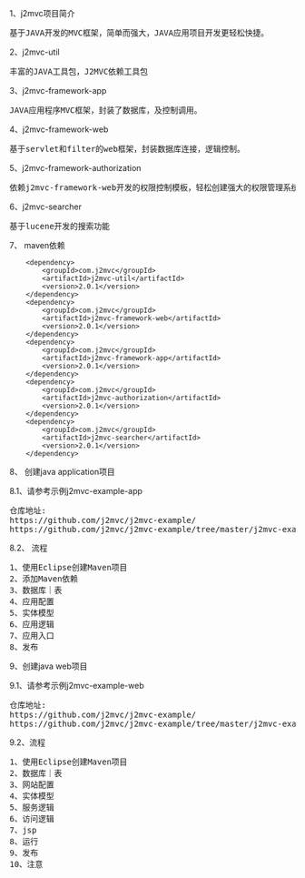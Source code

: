 1、j2mvc项目简介
<pre>
基于JAVA开发的MVC框架，简单而强大，JAVA应用项目开发更轻松快捷。
</pre>

2、j2mvc-util
<pre>
丰富的JAVA工具包，J2MVC依赖工具包
</pre>

3、j2mvc-framework-app
<pre>
JAVA应用程序MVC框架，封装了数据库，及控制调用。
</pre>

4、j2mvc-framework-web
<pre>
基于servlet和filter的web框架，封装数据库连接，逻辑控制。
</pre>

5、j2mvc-framework-authorization
<pre>
依赖j2mvc-framework-web开发的权限控制模板，轻松创建强大的权限管理系统
</pre>

6、j2mvc-searcher
<pre>
基于lucene开发的搜索功能
</pre>

7、 maven依赖

		<dependency>
			<groupId>com.j2mvc</groupId>
			<artifactId>j2mvc-util</artifactId>
			<version>2.0.1</version>
		</dependency>
		<dependency>
			<groupId>com.j2mvc</groupId>
			<artifactId>j2mvc-framework-web</artifactId>
			<version>2.0.1</version>
		</dependency>
		<dependency>
			<groupId>com.j2mvc</groupId>
			<artifactId>j2mvc-framework-app</artifactId>
			<version>2.0.1</version>
		</dependency>
		<dependency>
			<groupId>com.j2mvc</groupId>
			<artifactId>j2mvc-authorization</artifactId>
			<version>2.0.1</version>
		</dependency>
		<dependency>
			<groupId>com.j2mvc</groupId>
			<artifactId>j2mvc-searcher</artifactId>
			<version>2.0.1</version>
		</dependency>

8、 创建java application项目

8.1、请参考示例j2mvc-example-app
<pre>
仓库地址:
https://github.com/j2mvc/j2mvc-example/
https://github.com/j2mvc/j2mvc-example/tree/master/j2mvc-example-app
</pre>

8.2、 流程
<pre>
1、使用Eclipse创建Maven项目
2、添加Maven依赖
3、数据库｜表
4、应用配置
5、实体模型
6、应用逻辑
7、应用入口
8、发布
</pre>
9、创建java web项目

9.1、请参考示例j2mvc-example-web
<pre>
仓库地址:
https://github.com/j2mvc/j2mvc-example/
https://github.com/j2mvc/j2mvc-example/tree/master/j2mvc-example-web
</pre>

9.2、流程
<pre>
1、使用Eclipse创建Maven项目
2、数据库｜表
3、网站配置
4、实体模型
5、服务逻辑
6、访问逻辑
7、jsp
8、运行
9、发布
10、注意
</pre>
	


